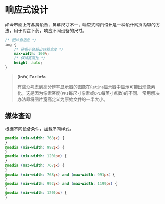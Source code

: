 # 响应式设计

如今市面上有各类设备，屏幕尺寸不一，响应式网页设计是一种设计网页内容的方法，用于对症下药，响应不同设备的尺寸。

```css
/* 图片自适应 */
img {
    /* 确保不会超出容器宽度 */
    max-width: 100%;
    /* 保持宽高比 */
    height: auto;
}
```

> **[info] For Info**
>
> 有些没考虑到高分辨率显示器的图像在`Retina`显示器中显示可能出现像素化，这是因为像素密度(`PPI`每尺寸像素或`DPI`每英寸点数)的不同。
> 常用解决办法即将图片宽高定义为原始文件的一半大小。

## 媒体查询

根据不同设备条件，加载不同样式。

```css
@media (min-width: 768px) {
}
@media (min-width: 992px) {
}
@media (min-width: 1200px) {
}
@media (max-width: 767px) {
}
@media (min-width: 768px) and (max-width: 991px) {
}
@media (min-width: 992px) and (max-width: 1199px) {
}
@media (min-width: 1200px) {
}
```
